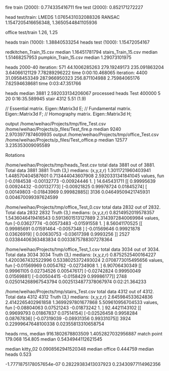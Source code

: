fire train (2000): 0.774335416711
fire test (2000): 0.852171272227

head test/train:  LMEDS   1.0765431032088326
                  RANSAC  1.1547205416656348, 1.3650544841105936

office test/train 1.26, 1.25
            
heads train (1000): 1.38840533254
heads test (1000): 1.15472054167

redkitchen_Train_15.csv median 1.16451781794
stairs_Train_15.csv     median 1.51468257953
pumpkin_Train_15.csv    median 1.29073101975

heads
2000-40
iteration: 571 44.1006285263 279.19249173 235.091863204 3.64066121129 7.78289296222 time 0:00:10.468065
iteration: 4400 31.0958453349 287.966950323 256.871104988 2.75984065176 7.62594638681 time 0:03:47.351766

heads median 3881 2.592033134206067
processed  heads Test 400000 5 20 0:16:35.589945
stair 4312 5.51 (1.9)


  // Essential matrix.
  Eigen::Matrix3d E;
  // Fundamental matrix.
  Eigen::Matrix3d F;
  // Homography matrix.
  Eigen::Matrix3d H;
  
  output /home/weihao/Projects/tmp/fire_Test.csv /home/weihao/Projects/p_files/Test_fire.p
median 9240 2.9703977874609935
output /home/weihao/Projects/tmp/office_Test.csv /home/weihao/Projects/p_files/Test_office.p
median 12577 3.235353009095589

Rotations

/home/weihao/Projects/tmp/heads_Test.csv
total data 3881 out of 3881.
Total data 3881 3881
Truth (3,)
medians: (x,y,z,r)  1.3011721960403941 1.448570404587601 0.713444043607908 2.5920331341841045
values, fun [-0.0184538  -0.00132773 -0.00924446  1.        ] 14.645431711
[[ 0.99995639  0.00924432 -0.00132773]
 [-0.00921825  0.99978724  0.01845274]
 [ 0.00149803 -0.01843969  0.99982885]]
3136 0.04649509421745931 0.004670099397624599

/home/weihao/Projects/tmp/office_Test_0.csv
total data 2832 out of 2832.
Total data 2832 2832
Truth (3,)
medians: (x,y,z,r)  0.8214952019578357 1.5436046419416543 0.5913601513127889 2.3143972840069984
values, fun [-0.03627774 -0.00573483 -0.01591558  1.        ] 8.56041170525
[[ 0.99985691  0.01591464 -0.0057348 ]
 [-0.01569646  0.99921878  0.03626919]
 [ 0.00630753 -0.03617398  0.9993256 ]]
2527 0.03384406363483834 0.0033875788307278364

/home/weihao/Projects/tmp/office_Test_1.csv
total data 3034 out of 3034.
Total data 3034 3034
Truth (3,)
medians: (x,y,z,r)  0.8752525400164227 1.4200367432522996 0.5338025372493024 2.0708773015495656
values, fun [-0.01569969  0.0054762  -0.02734908  1.        ] 6.90706430349
[[ 0.99961105  0.02734526  0.00547617]
 [-0.02742824  0.99950049  0.01569881]
 [-0.00504415 -0.0158429   0.99986177]]
2748 0.025014268967543794 0.0025134877378067974
0:02:21.364233

/home/weihao/Projects/tmp/stairs_Test.csv
total data 4312 out of 4312.
Total data 4312 4312
Truth (3,)
medians: (x,y,z,r)  2.645984533624836 2.4142265402961858 1.3699297801677868 5.509610956704533
values, fun [-0.08804063  0.07521243 -0.01873242  1.        ] 92.4421143102
[[ 0.99699793  0.01867837  0.07514154]
 [-0.02526458  0.9958284   0.08767836]
 [-0.07319039 -0.08931356  0.99331075]]
3924 0.22999647648100338 0.02355813310658754

heads
rms, median 916.1802678803509 1.4052827032956887
match point 179.068 154.805
median 0.5434944112621545

median kitty_02 0.0908562941520348
median office 0.444759
median heads 0.523

-1.7771875178057654e-07 0.28229383413037923 0.23430977114962356
